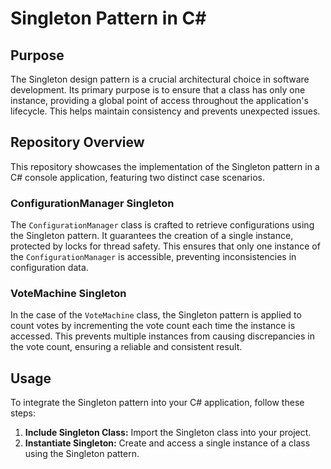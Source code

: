 # Singleton Pattern in C#

## Purpose
The Singleton design pattern is a crucial architectural choice in software development. Its primary purpose is to ensure that a class has only one instance, providing a global point of access throughout the application's lifecycle. This helps maintain consistency and prevents unexpected issues.

## Repository Overview
This repository showcases the implementation of the Singleton pattern in a C# console application, featuring two distinct case scenarios.

### ConfigurationManager Singleton
The `ConfigurationManager` class is crafted to retrieve configurations using the Singleton pattern. It guarantees the creation of a single instance, protected by locks for thread safety. This ensures that only one instance of the `ConfigurationManager` is accessible, preventing inconsistencies in configuration data.

### VoteMachine Singleton
In the case of the `VoteMachine` class, the Singleton pattern is applied to count votes by incrementing the vote count each time the instance is accessed. This prevents multiple instances from causing discrepancies in the vote count, ensuring a reliable and consistent result.

## Usage
To integrate the Singleton pattern into your C# application, follow these steps:

1. **Include Singleton Class:** Import the Singleton class into your project.
2. **Instantiate Singleton:** Create and access a single instance of a class using the Singleton pattern.
